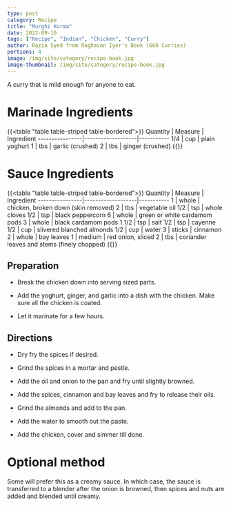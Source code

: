 ```yaml
---
type: post
category: Recipe
title: "Murghi Korma"
date: 2022-09-10
tags: ["Recipe", "Indian", "Chicken", "Curry"]
author: Razia Syed from Raghavan Iyer's Book (660 Curries)
portions: 4
image: /img/site/category/recipe-book.jpg
image-thumbnail: /img/site/category/recipe-book.jpg
---
```


A curry that is mild enough for anyone to eat.
<!--more-->

# Marinade Ingredients

{{<table "table table-striped table-bordered">}}
Quantity		| Measure 			| Ingredient
----------------|-------------------|-----------
1/4				| cup				| plain yoghurt
1				| tbs				| garlic (crushed)
2				| tbs				| ginger (crushed)
{{</table>}}

# Sauce Ingredients

{{<table "table table-striped table-bordered">}}
Quantity		| Measure 			| Ingredient
----------------|-------------------|-----------
1				| whole				| chicken, broken down (skin removed)
2				| tbs				| vegetable oil
1/2				| tsp				| whole cloves
1/2				| tsp				| black peppercorn
6				| whole				| green or white cardamom pods
3				| whole				| black cardamom pods
1 1/2			| tsp				| salt
1/2				| tsp				| cayenne
1/2				| cup				| slivered blanched almonds
1/2				| cup				| water
3				| sticks			| cinnamon
2				| whole				| bay leaves
1				| medium			| red onion, sliced
2				| tbs				| coriander leaves and stems (finely chopped)
{{</table>}}

## Preparation

* Break the chicken down into serving sized parts.

* Add the yoghurt, ginger, and garlic into a dish with the chicken. Make sure all the chicken is coated.

* Let it marinate for a few hours.

## Directions

* Dry fry the spices if desired.

* Grind the spices in a mortar and pestle.

* Add the oil and onion to the pan and fry until slightly browned.

* Add the spices, cinnamon and bay leaves and fry to release their oils.

* Grind the almonds and add to the pan.

* Add the water to smooth out the paste.

* Add the chicken, cover and simmer till done.

# Optional method

Some will prefer this as a creamy sauce. In which case, the sauce is transferred to a blender after the onion is browned, then spices and nuts are added and blended until creamy.
